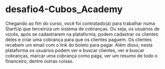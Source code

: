 # desafio4-Cubos_Academy
 Chegando ao fim do curso, você foi contratado(a) para trabalhar numa StartUp que terceiriza um sistema de cobranças. Ou seja, os usuários de vocês, após se cadastrarem na plataforma, podem cadastrar os clientes deles e criar uma cobrança para que os clientes paguem. Os clientes recebem um email com o link do boleto para pagar.  Além disso, nesta plataforma os usuários podem ver e buscar clientes, ver e buscar cobranças, marcar uma cobrança como paga, ver um resumo de todo o financeiro, dentre outras coisas.
